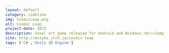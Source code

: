 ```yaml
---
layout: default
category: sideline
img: CosmicLeap.png
alt: Cosmic Leap
project-date: 2015
description: Voxel art game released for Android and Windows.<br/>Jump from planet to planet, avoiding obstacles.
site: http://mcsyko.itch.io/cosmic-leap
tags: ['C#','Unity 3D Engine']
---
```

